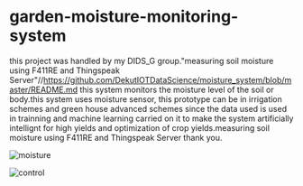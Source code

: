 # garden-moisture-monitoring-system
this project was handled by my DIDS_G group."measuring soil moisture using F411RE and Thingspeak Server"//https://github.com/DekutIOTDataScience/moisture_system/blob/master/README.md
this system monitors the moisture level of the soil or body.this system uses moisture sensor, this prototype can be in irrigation schemes and green house advanced schemes since the data used is used in trainning and machine learning carried on it to make the system artificially intellignt for high yields and optimization of crop yields.measuring soil moisture using F411RE and Thingspeak Server
thank you.

![moisture](https://user-images.githubusercontent.com/30165974/35180293-5ddcefe4-fdbe-11e7-86f0-a6912acf6b08.PNG)

![control](https://user-images.githubusercontent.com/30165974/35180373-1fb1fcda-fdc0-11e7-9c3a-9273da3378ed.PNG)

